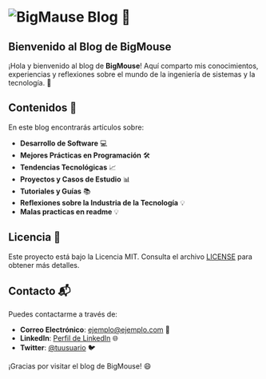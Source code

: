 # ![BigMause Blog](https://forbes.co/_next/image?url=https%3A%2F%2Fcdn.forbes.co%2F2020%2F07%2FBugs-Bunny-1280x720-1.jpg%3Fv%3D1280720&w=3840&q=75) 🌟
## Bienvenido al Blog de BigMouse

¡Hola y bienvenido al blog de **BigMouse**! Aquí comparto mis conocimientos, experiencias y reflexiones sobre el mundo de la ingeniería de sistemas y la tecnología. 🚀

## Contenidos 📝

En este blog encontrarás artículos sobre:

- **Desarrollo de Software** 💻
- **Mejores Prácticas en Programación** 🛠️
- **Tendencias Tecnológicas** 📈
- **Proyectos y Casos de Estudio** 📊
- **Tutoriales y Guías** 📚
- **Reflexiones sobre la Industria de la Tecnología** 💡
- **Malas practicas en readme** 💡
## Licencia 📜

Este proyecto está bajo la Licencia MIT. Consulta el archivo [LICENSE](LICENSE) para obtener más detalles.

## Contacto 📬

Puedes contactarme a través de:

- **Correo Electrónico**: [ejemplo@ejemplo.com](mailto:ejemplo@ejemplo.com) 📧
- **LinkedIn**: [Perfil de LinkedIn](https://www.linkedin.com/in/tu-perfil) 🌐
- **Twitter**: [@tuusuario](https://twitter.com/tuusuario) 🐦

¡Gracias por visitar el blog de BigMouse! 😄
